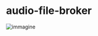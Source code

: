 # audio-file-broker

![immagine](https://user-images.githubusercontent.com/103200695/170997379-f82d335d-62ca-4978-aac2-c85a5712de8c.png)
